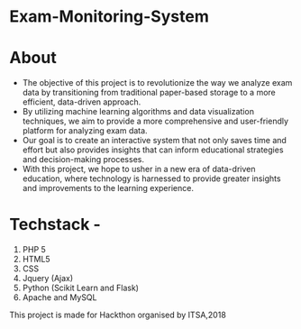 # Exam-Monitoring-System

# About

* The objective of this project is to revolutionize the way we analyze exam data by transitioning from traditional paper-based storage to a more efficient, data-driven approach. 
* By utilizing machine learning algorithms and data visualization techniques, we aim to provide a more comprehensive and user-friendly platform for analyzing exam data. 
* Our goal is to create an interactive system that not only saves time and effort but also provides insights that can inform educational strategies and decision-making processes. 
* With this project, we hope to usher in a new era of data-driven education, where technology is harnessed to provide greater insights and improvements to the learning experience.

# Techstack -

1. PHP 5
2. HTML5
3. CSS
4. Jquery (Ajax)
5. Python (Scikit Learn and Flask)
6. Apache and MySQL


<footer> <p> This project is made for Hackthon organised by ITSA,2018 </p> </footer>
